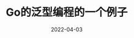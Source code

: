 ---
title: Go的泛型编程的一个例子
date: '2022-04-03'
slug: learn-go-generic
categories:
  - programing
tags:
  - go
---